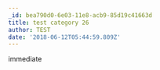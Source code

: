 ```yaml
---
_id: bea790d0-6e03-11e8-acb9-85d19c41663d
title: test category 26
author: TEST
date: '2018-06-12T05:44:59.809Z'
---
```

immediate
